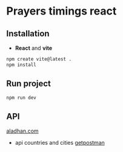 # Prayers timings react

## Installation  
- **React** and **vite**
```bash
npm create vite@latest .
npm install
```

## Run project
```bash
npm run dev
```

## API
[aladhan.com](https://aladhan.com/)
- api countries and cities
[getpostman](https://documenter.getpostman.com/view/1134062/T1LJjU52)